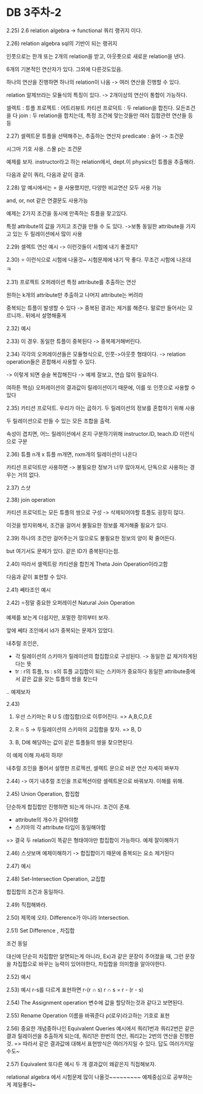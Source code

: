 # DB 3주차-2

2.25)
2.6 relation algebra
-> functional 쿼리 랭귀지 이다.

2.26)
relation algebra
sql의 기반이 되는 랭귀지

인풋으로는 한개 또는 2개의 relation을 받고,
아웃픗으로 새로운 relation을 낸다.

6개의 기본적인 연산자가 있다.
그외에 다른것도있음.

하나의 연산을 진행하면 하나의 relation이 나옴
-> 여러 연산을 진행할 수 있다.

relation 알제브라는 모듈식의 특징이 있다. -> 2개이상의 연산이 통합이 가능하다.

셀렉트 : 튜플
프로젝트 : 어트리뷰트
카티션 프로덕트 : 두 relation을 합친다. 모든조건을 다
join : 두 relation을 합치는데, 특정 조건에 맞는것들만
여러 집합관련 연산들
등등

2.27)
셀렉트문
튜플을 선택해주는, 추출하는 연산자
predicate : 술어 -> 조건문

시그마 기호 사용. 스몰 p는 조건문

예제를 보자.
instructor라고 하는 relation에서, dept.이 physics인 튜플을 추출해라.

다음과 같이 쿼리, 다음과 같이 결과.

2.28)
앞 예시에서는 = 을 사용했지만, 다양한 비교연산 모두 사용 가능

and, or, not 같은 연결문도 사용가능

예제는 2가지 조건을 동시에 만족하는 튜플을 찾고있다.

특정 attribute의 값을 가지고 조건을 만들 수 도 있다.
->보통 동일한 attribute을 가지고 있는 두 릴레이션에서 많이 사용 

2.29)
셀렉트 연산 예시
-> 이런것들이 시험에 내기 좋겠지?

2.30)
⭐️ 이런식으로 시험에 나올것~ 시험문제에 내기 딱 좋다. 무조건 시험에 나온대 ㅋ

2.31)
프로젝트 오퍼레이션
특정 attribute를 추출하는 연산

원하는 k개의 attribute만 추출하고 나머지 attribute는 버려라

중복되는 튜플이 발생할 수 있다 -> 중복된 결과는 제거를 해준다.
말로만 들어서는 모르니까.. 뒤에서 설명해줄게

2.32)
예시

2.33)
이 경우.
동일한 튜플이 중복된다 -> 중복제거해버린다.

2.34)
각각의 오퍼레이션들은 모듈형식으로, 인풋->아웃풋 형태이다.
-> relation operation들은 혼합해서 사용할 수 있다.

-> 이렇게 되면 슬슬 복잡해진다 -> 예제 잘보고, 연습 많이 필요하다.

여하튼 핵심) 오퍼레이션의 결과값이 릴레이션이기 때문에, 이를 또 인풋으로 사용할 수 있다

2.35)
카티션 프로덕트.
우리가 아는 곱하기.
두 릴레이션의 정보를 혼합하기 위해 사용

두 릴레이션으로 만들 수 있는 모든 조합을 출력.

속성이 겹치면, 어느 릴레이션에서 온지 구분하기위해 instructor.ID, teach.ID 이런식으로 구분

2.36)
튜플 n개 x 튜플 m개면, nxm개의 릴레이션이 나온다

카티션 프로덕트만 사용하면 -> 불필요한 정보가 너무 많아져서, 단독으로 사용하는 경우는 거의 없다.

2.37)
스샷

2.38)
join operation

카티션 프로덕트는 모든 튜플의 쌍으로 구성 -> 삭제되어야할 튜플도 굉장히 많다.

이것을 방지위해서, 조건을 걸어서 불필요한 정보를 제거해줄 필요가 있다.

2.39)
하나의 조건만 걸어주는거 많으로도 불필요한 정보의 양이 확 줄어든다.

but 여기서도 문제가 있다.
같은 ID가 중복된다는점.

2.40)
따라서 셀렉트랑 카티션을 합친게 Theta Join Operation이라고함

다음과 같이 표현할 수 있다.

2.41)
쎼타조인 예시

2.42)
⭐️정말 중요한 오퍼레이션
Natural Join Operation

예제를 보는게 더쉽지만, 포멀한 정의부터 보자.

앞에 쎄타 조인에서 id가 중복되는 문제가 있었다.

내추럴 조인은,
- 각 릴레이션의 스키마가 릴레이션의 합집합으로 구성된다. -> 동일한 값 제거하게된다는 뜻
- tr : r의 튜플, ts : s의 튜플 교집합이 되는 스키마가 중요하다 동일한 attribute중에서 같은 값을 갖는 튜플의 쌍을 찾는다

.. 예제보자

2.43)
1. 우선 스키마는 R U S (합집합)으로 이루어진다. => A,B,C,D,E

1. R ∩ S -> 두릴레이션의 스키마의 교집합을 찾자. => B, D
2. B, D에 해당하는 값이 같은 튜플들의 쌍을 찾으면된다.

이 예제 이해 자세히 하자!

내추럴 조인을 풀어서 설명한 프로젝션, 셀렉트 문으로 바꾼 연산 자세히 봐부자

2.44)
-> 여기 내추럴 조인을 프로젝션이랑 셀렉트문으로 바꿔보자. 이해를 위해.

2.45)
Union Operation, 합집합

단순하게 합집합만 진행하면 되는게 아니다.
조건이 존재.
- attribute의 개수가 같아야함
- 스키마의 각 attribute 타입이 동일해야함

=> 결국 두 relation이 똑같은 형태여야만 합집합이 가능하다.
예제 잘이해하기

2.46)
스샷보며 예제이해하기
-> 합집합이기 때문에 중복되는 요소 제거된다

2.47)
예시

2.48)
Set-Intersection Operation, 교집합

합집합의 조건과 동일하다. 

2.49)
직접해봐라.

2.50)
제목에 오타. Difference가 아니라 Intersection.

2.51)
Set Difference , 차집합

조건 동일

대신에 단순히 차집합만 알면되는게 아니라,
Ex)과 같은 문장이 주어졌을 때, 그런 문장을 차집합으로 바꾸는 능력이 있어야한다, 차집합을 의미함을 알아야한다.

2.52)
예시

2.53)
예시
r-s를 다르게 표현하면 r-(r ∩ s)
r ∩ s = r - (r - s)

2.54)
The Assignment operation
변수에 값을 할당하는것과 같다고 보면된다.

2.55)
Rename Operation
이름을 바꿔준다
ρ(로우)라고하는 기호로 표현

2.56)
중요한 개념중하나인 Equivalent Queries
예시에서 쿼리1번과 쿼리2번은 같은 결과 릴레이션을 추출하게 되는데,
쿼리1은 한번의 연산, 쿼리2는 2번의 연산을 진행한것.
=> 따라서 같은 결과값에 대해서 표현방식은 여러가지일 수 있다. 답도 여러가지일수도~

2.57)
Equivalent 또다른 예시
두 개 결과값이 왜같은지 직접해보자.

relational algebra 에서 시험문제 많이 나올것~~~~~~~~~
예제중심으로 공부하는게 제일좋다~

